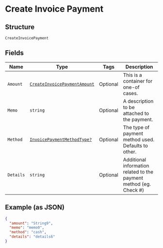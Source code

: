 
# Create Invoice Payment

## Structure

`CreateInvoicePayment`

## Fields

| Name | Type | Tags | Description |
|  --- | --- | --- | --- |
| `Amount` | [`CreateInvoicePaymentAmount`](../../doc/models/containers/create-invoice-payment-amount.md) | Optional | This is a container for one-of cases. |
| `Memo` | `string` | Optional | A description to be attached to the payment. |
| `Method` | [`InvoicePaymentMethodType?`](../../doc/models/invoice-payment-method-type.md) | Optional | The type of payment method used. Defaults to other. |
| `Details` | `string` | Optional | Additional information related to the payment method (eg. Check #) |

## Example (as JSON)

```json
{
  "amount": "String9",
  "memo": "memo0",
  "method": "cash",
  "details": "details6"
}
```

